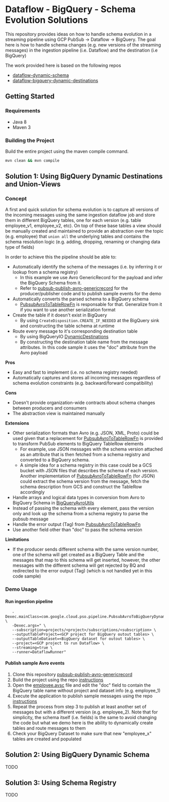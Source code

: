 # Dataflow - BigQuery - Schema Evolution Solutions

This repository provides ideas on how to handle schema evolution in a streaming pipeline using GCP PubSub -> Dataflow 
-> BigQuery. The goal here is how to handle schema changes (e.g. new versions of the streaming messages) in 
the ingestion pipeline (i.e. Dataflow) and the destination (i.e BigQuery)

The work provided here is based on the following repos
* [dataflow-dynamic-schema](https://github.com/ryanmcdowell/dataflow-dynamic-schema)
* [dataflow-bigquery-dynamic-destinations](https://github.com/ryanmcdowell/dataflow-bigquery-dynamic-destinations) 

## Getting Started

### Requirements

* Java 8
* Maven 3

### Building the Project

Build the entire project using the maven compile command.
```sh
mvn clean && mvn compile
```


## Solution 1: Using BigQuery Dynamic Destinations and Union-Views

### Concept

A first and quick solution for schema evolution is to capture all versions of the incoming messages using the same
ingestion dataflow job and store them in different BigQuery tables, one for each version (e.g. table employee_v1, employee_v2, 
etc). 
On top of these base tables a view should be manually created and maintained to provide an abstraction over the
topic (e.g. employee) that ```union all```  the underlying tables and contains the schema resolution logic (e.g. adding, 
dropping, renaming or changing data type of fields)

In order to achieve this the pipeline should be able to:
* Automatically identify the schema of the messages (i.e. by inferring it or lookup from a schema registry)
    * In this example we use Avro GenericRecord for the payload and infer the BigQuery Schema from it. 
    * Refer to [pubsub-publish-avro-genericrecord](https://github.com/kwadie/pubsub-publish-avro-genericrecord) 
    for the producer/publisher code and to publish sample events for the demo
* Automatically converts the parsed schema to a BigQuery schema
    * [PubsubAvroToTableRowFn](src/main/java/com/google/cloud/pso/dofn/PubsubAvroToTableRowFn.java) is responsable
            for that. Generalize from it if you want to use another serialization format
* Create the table if it doesn't exist in BigQuery
    * By using ```CreateDisposition.CREATE_IF_NEEDED``` at the BigQuery sink and constructing the table schema at
      runtime
* Route every message to it's corresponding destination table
    * By using BigQueryIO [DynamicDestinations](https://beam.apache.org/releases/javadoc/2.0.0/org/apache/beam/sdk/io/gcp/bigquery/DynamicDestinations.html) 
    * By constructing the destination table name from the message attributes. In this code sample it uses the "doc"
      attribute from the Avro payload

__Pros__
* Easy and fast to implement (i.e. no schema registry needed)
* Automatically captures and stores all incoming messages regardless of schema evolution constraints 
(e.g. backward/forward compatibility)

__Cons__
* Doesn't provide organization-wide contracts about schema changes between producers and consumers
* The abstraction view is maintained manually

__Extensions__
* Other serialization formats than Avro (e.g. JSON, XML, Proto) could be used given that a replacement for 
  [PubsubAvroToTableRowFn](src/main/java/com/google/cloud/pso/dofn/PubsubAvroToTableRowFn.java) is provided to
  transform PubSub elements to BigQuery TableRow elements
    * For example, use JSON messages with the schema version attached as an attribute that is then fetched from 
  a schema registry and converted to a BigQuery schema. 
    * A simple idea for a schema registry in this case could be a GCS
  bucket with JSON files that describes the schema of each version. Another implementation of [PubsubAvroToTableRowFn](src/main/java/com/google/cloud/pso/dofn/PubsubAvroToTableRowFn.java)
  (for JSON) could extract the schema version from the message, fetch the schema description from GCS and construct the TableRow
  accordingly  
* Handle arrays and logical data types in conversion from Avro to BigQuery Schema in [BigQueryAvroUtils](src/main/java/com/google/cloud/pso/bigquery/BigQueryAvroUtils.java)
* Instead of passing the schema with every element, pass the version only and look up the schema from a schema registry
  to parse the pubsub message
* Handle the error output (Tag) from [PubsubAvroToTableRowFn](src/main/java/com/google/cloud/pso/dofn/PubsubAvroToTableRowFn.java)  
* Use another field other than "doc" to pass the schema version

__Limitations__
* If the producer sends different schema with the same version number, one of the schema will get created as a BigQuery 
  Table and the messages that map to this schema will get inserted, however, the other messages with the different
  schema will get rejected by BQ and redirected to the error output (Tag) (which is not handled yet in this code sample)

### Demo Usage
#### Run ingestion pipeline
```mvn compile exec:java \
   -Dexec.mainClass=com.google.cloud.pso.pipeline.PubsubAvroToBigQueryDynamicDestinations \
   -Dexec.args=" \
   --subscription=projects/<project>/subscriptions/<subscription> \
   --outputTableProject=<GCP project for BigQuery outout tables> \
   --outputTableDataset=<BigQuery dataset for outout tables> \
   --project=<GCP project to run Dataflow> \
   --streaming=true \
   --runner=DataflowRunner"

```

#### Publish sample Avro events
1. Clone this repository [pubsub-publish-avro-genericrecord](https://github.com/kwadie/pubsub-publish-avro-genericrecord)
2. Build the project using the repo [instructions](https://github.com/kwadie/pubsub-publish-avro-genericrecord#building-the-project)
3. Open the [employee.avsc](https://github.com/kwadie/pubsub-publish-avro-genericrecord/blob/master/src/main/avro/employee.avsc)
  file and edit the "doc" field to contain the BigQuery table name without project and dataset info (e.g. employee_1)
4. Execute the application to publish sample messages using the repo [instructions](https://github.com/kwadie/pubsub-publish-avro-genericrecord#building-the-project)  
5. Repeat the process from step 3 to publish at least another set of messages but 
with a different version (e.g. employee_2). Note that for simplicity, the schema itself (i.e. fields)
is the same to avoid changing the code but what we demo here is the ability to 
dynamically create tables and route messages to them  
6. Check your BigQuery Dataset to make sure that new "employee_x" tables are created and populated

## Solution 2: Using BigQuery Dynamic Schema
TODO

## Solution 3: Using Schema Registry
TODO






